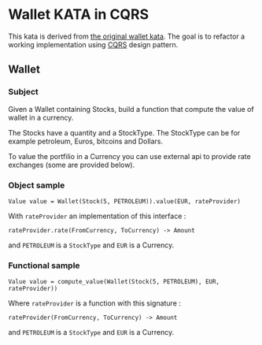 # Wallet KATA in CQRS
This kata is derived from [the original wallet kata](http://codingdojo.org/kata/Wallet/).
The goal is to refactor a working implementation using [CQRS](https://martinfowler.com/bliki/CQRS.html) design pattern.

## Wallet

### Subject

Given a Wallet containing Stocks, build a function that compute the value of wallet in a currency.

The Stocks have a quantity and a StockType. The StockType can be for example petroleum, Euros, bitcoins and Dollars.

To value the portfilio in a Currency you can use external api to provide rate exchanges (some are provided below).


### Object sample

    Value value = Wallet(Stock(5, PETROLEUM)).value(EUR, rateProvider)

With `rateProvider` an implementation of this interface :

    rateProvider.rate(FromCurrency, ToCurrency) -> Amount

and `PETROLEUM` is a `StockType` and `EUR` is a Currency.


### Functional sample

    Value value = compute_value(Wallet(Stock(5, PETROLEUM), EUR, rateProvider))

Where `rateProvider` is a function with this signature :

    rateProvider(FromCurrency, ToCurrency) -> Amount

and `PETROLEUM` is a `StockType` and `EUR` is a Currency.
